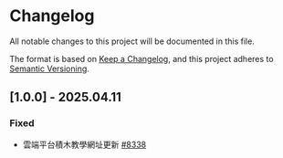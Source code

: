 # Changelog

All notable changes to this project will be documented in this file.

The format is based on [Keep a Changelog](https://keepachangelog.com/en/1.0.0/), and this project adheres to [Semantic Versioning](https://semver.org/spec/v2.0.0.html).

## [1.0.0] - 2025.04.11

### Fixed

- 雲端平台積木教學網址更新 [#8338](https://redmine.kingkit.codes/issues/8338)
